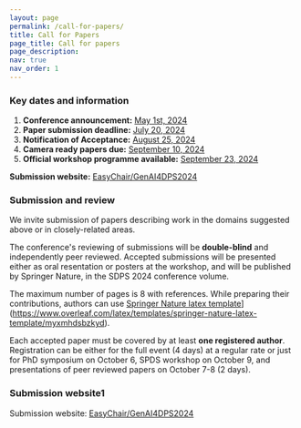 ```yaml
---
layout: page
permalink: /call-for-papers/
title: Call for Papers
page_title: Call for papers
page_description: 
nav: true
nav_order: 1
---
```


### Key dates and information

<ol class="fa-ul">
  <!--<li><span class="fa-li"><i class="fas fa-check-square"></i></span>List icons can</li>--> <!-- To Be Used when deadline is meet -->
  <li>
    <span class="fa-li"><i class="far fa-check-square"></i></span>
    <strong>Conference announcement:</strong> <u>May 1st, 2024</u>
  </li>
  <li>
    <!-- <span class="fa-li"><i class="fas fa-spinner fa-pulse"></i></span>  -->
    <span class="fa-li"><i class="far fa-check-square"></i></span> 
    <strong>Paper submission deadline:</strong> <u>July 20, 2024</u> 
  </li>
  <li>
    <span class="fa-li"><i class="far fa-check-square"></i></span> 
    <strong>Notification of Acceptance:</strong> <u>August 25, 2024</u>
  </li>
  <li>
    <span class="fa-li"><i class="far fa-check-square"></i></span> 
    <strong>Camera ready papers due:</strong> <u>September 10, 2024</u>
  </li>
  <li>
    <span class="fa-li"><i class="far fa-check-square"></i></span> 
    <strong>Official workshop programme available:</strong> <u>September 23, 2024</u>
  </li>
</ol>

**Submission website:** [EasyChair/GenAI4DPS2024](https://GenAI4DPS2024)

### Submission and review

We invite submission of papers describing work in the domains suggested above or in closely-related areas.

The conference's reviewing of submissions will be **double-blind** and independently peer reviewed. Accepted submissions will be presented either as oral resentation or posters at the workshop, and will be published by Springer Nature, in the SDPS 2024 conference volume.

The maximum number of pages is 8 with references. While preparing their contributions, authors can use [Springer Nature latex template]([https://www.overleaf.com/latex/templates/pringer-lecture-notes-in-computer-science/kzwwpvhwnvfj#.WuA4JS5uZpi)](https://www.overleaf.com/latex/templates/springer-nature-latex-template/myxmhdsbzkyd).

Each accepted paper must be covered by at least **one registered author**. Registration can be either for the full event (4 days) at a regular rate or just for PhD symposium on October 6, SPDS workshop on October 9, and presentations of peer reviewed papers on October 7-8 (2 days).

### Submission website1

Submission website: [EasyChair/GenAI4DPS2024](https://GenAI4DPS2024)
